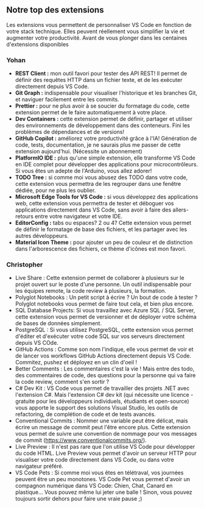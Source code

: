 ## Notre top des extensions

Les extensions vous permettent de personnaliser VS Code en fonction de votre stack technique. Elles peuvent réellement vous simplifier la vie et augmenter votre productivité. Avant de vous plonger dans les centaines d'extensions disponibles

### Yohan

- **REST Client :** mon outil favori pour tester des API REST! Il permet de définir des requêtes HTTP dans un fichier texte, et de les exécuter directement depuis VS Code.
- **Git Graph :** indispensable pour visualiser l'historique et les branches Git, et naviguer facilement entre les commits.
- **Prettier :** pour ne plus avoir à se soucier du formatage du code, cette extension permet de le faire automatiquement à votre place.
- **Dev Containers :** cette extension permet de définir, partager et utiliser des environnements de développement dans des conteneurs. Fini les problèmes de dépendances et de versions!
- **GitHub Copilot :** améliorez votre productivité grâce à l'IA! Génération de code, tests, documentation, je ne saurais plus me passer de cette extension aujourd'hui. (Nécessite un abonnement)
- **PlatformIO IDE :** plus qu'une simple extension, elle transforme VS Code en IDE complet pour développer des applications pour microcontrôleurs. Si vous êtes un adepte de l'Arduino, vous allez adorer!
- **TODO Tree :** si comme moi vous abusez des TODO dans votre code, cette extension vous permettra de les regrouper dans une fenêtre dédiée, pour ne plus les oublier.
- **Microsoft Edge Tools for VS Code :** si vous développez des applications web, cette extension vous permettra de tester et déboguer vos applications directement dans VS Code, sans avoir à faire des allers-retours entre votre navigateur et votre IDE.
- **EditorConfig :** tabs ou espaces? 2 ou 4? Cette extension vous permet de définir le formatage de base des fichiers, et les partager avec les autres développeurs.
- **Material Icon Theme :** pour ajouter un peu de couleur et de distinction dans l'arborescence des fichiers, ce thème d'icônes est mon favori.

### Christopher

- Live Share : Cette extension permet de collaborer à plusieurs sur le projet ouvert sur le poste d'une personne. Un outil indispensable pour les équipes remote, la code review à plusieurs, la formation.
- Polyglot Notebooks : Un petit script à écrire ? Un bout de code à tester ? Polyglot notebooks vous permet de faire tout cela, et bien plus encore.
- SQL Database Projects: Si vous travaillez avec Azure SQL / SQL Server, cette extension vous permet de versionner et de déployer votre schéma de bases de données simplement.
- PostgreSQL : Si vous utilisez PostgreSQL, cette extension vous permet d'éditer et d'exécuter votre code SQL sur vos serveurs directement depuis VS COde. 
- GitHub Actions : Comme son nom l'indique, elle vous permet de voir et de lancer vos workflows GitHub Actions directement depuis VS Code. Commitez, pushez et déployez en un clin d'oeil !
- Better Comments : Les commentaires c'est la vie ! Mais entre des todo, des commentaires de code, des questions pour la personne qui va faire la code review, comment s'en sortir ?
- C# Dev Kit : VS Code vous permet de travailler des projets .NET avec l'extension C#. Mais l'extension C# dev kit (qui nécessite une licence - gratuite pour les développeurs individuels, étudiants et open-source) vous apporte le support des solutions Visual Studio, les outils de refactoring, de complétion de code et de tests avancés.
- Conventional Commits : Nommer une variable peut être délicat, mais écrire un message de commit peut l'être encore plus. Cette extension vous permet de suivre une convention de nommage pour vos messages de commit (https://www.conventionalcommits.org/). 
- Live Preview : Il n'est pas rare que l'on utilise VS Code pour développer du code HTML. Live Preview vous permet d'avoir un serveur HTTP pour visualiser votre code directement dans VS Code, ou dans votre navigateur préféré.
- VS Code Pets : Si comme moi vous êtes en télétraval, vos journées peuvent être un peu monotones. VS Code Pet vous permet d'avoir un compagnon numérique dans VS Code: Chien, Chat, Canard en plastique... Vous pouvez même lui jeter une balle ! Sinon, vous pouvez toujours sortir dehors pour faire une vraie pause ;) 


<!-- Parler d'ajouter les extensions au devcontainer, au workspace pour pas surcharger son env  -->

